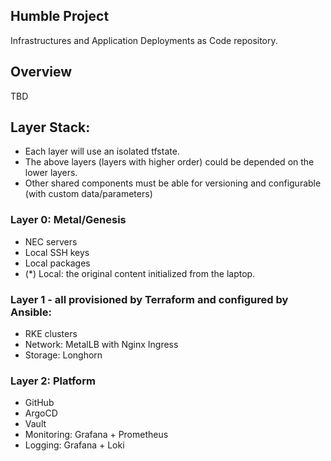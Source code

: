 ## Humble Project

Infrastructures and Application Deployments as Code repository.

## Overview

TBD

## Layer Stack:

- Each layer will use an isolated tfstate.
- The above layers (layers with higher order) could be depended on the lower layers.
- Other shared components must be able for versioning and configurable (with custom data/parameters)

### Layer 0: Metal/Genesis

- NEC servers
- Local SSH keys
- Local packages
- (*) Local: the original content initialized from the laptop.

### Layer 1 - all provisioned by Terraform and configured by Ansible:

- RKE clusters
- Network: MetalLB with Nginx Ingress
- Storage: Longhorn

### Layer 2: Platform

- GitHub
- ArgoCD
- Vault
- Monitoring: Grafana + Prometheus
- Logging: Grafana + Loki